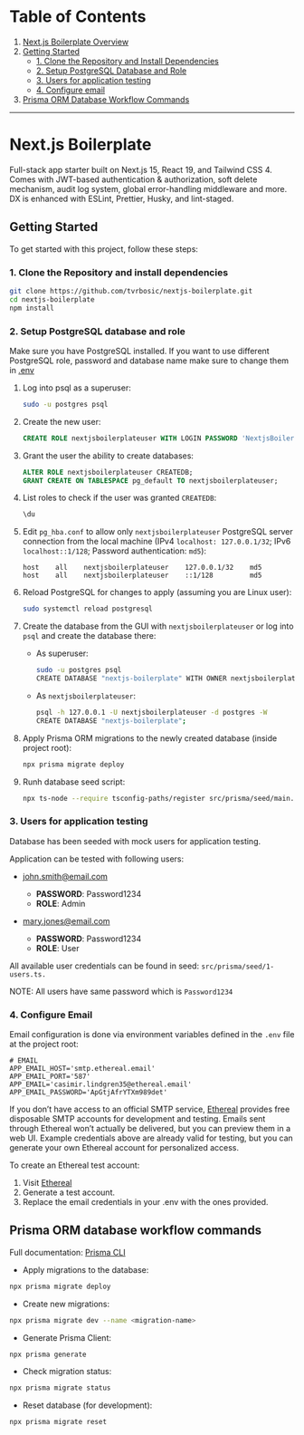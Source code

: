 # Table of Contents

1. [Next.js Boilerplate Overview](#nextjs-boilerplate)
2. [Getting Started](#getting-started)
   - [1. Clone the Repository and Install Dependencies](#1-clone-the-repository-and-install-dependencies)
   - [2. Setup PostgreSQL Database and Role](#2-setup-postgresql-database-and-role)
   - [3. Users for application testing](#3-users-for-application-testing)
   - [4. Configure email](#4-configure-email)
3. [Prisma ORM Database Workflow Commands](#prisma-orm-database-workflow-commands)

---

# Next.js Boilerplate

Full-stack app starter built on Next.js 15, React 19, and Tailwind CSS 4. Comes with JWT-based authentication & authorization, soft delete mechanism, audit log system, global error-handling middleware and more. DX is enhanced with ESLint, Prettier, Husky, and lint-staged.

## Getting Started

To get started with this project, follow these steps:

### 1. Clone the Repository and install dependencies

```bash
git clone https://github.com/tvrbosic/nextjs-boilerplate.git
cd nextjs-boilerplate
npm install
```

### 2. Setup PostgreSQL database and role

Make sure you have PostgreSQL installed. If you want to use different PostgreSQL role, password and database name make sure to change them in [.env](./.env)

1. Log into psql as a superuser:

   ```bash
   sudo -u postgres psql
   ```

2. Create the new user:

   ```sql
   CREATE ROLE nextjsboilerplateuser WITH LOGIN PASSWORD 'NextjsBoilerplateUserPassword';
   ```

3. Grant the user the ability to create databases:

   ```sql
   ALTER ROLE nextjsboilerplateuser CREATEDB;
   GRANT CREATE ON TABLESPACE pg_default TO nextjsboilerplateuser;
   ```

4. List roles to check if the user was granted `CREATEDB`:

   ```bash
   \du
   ```

5. Edit `pg_hba.conf` to allow only `nextjsboilerplateuser` PostgreSQL server connection from the local machine (IPv4 `localhost: 127.0.0.1/32`; IPv6 `localhost::1/128`; Password authentication: `md5`):

   ```plaintext
   host    all    nextjsboilerplateuser    127.0.0.1/32    md5
   host    all    nextjsboilerplateuser    ::1/128         md5
   ```

6. Reload PostgreSQL for changes to apply (assuming you are Linux user):

   ```bash
   sudo systemctl reload postgresql
   ```

7. Create the database from the GUI with `nextjsboilerplateuser` or log into `psql` and create the database there:

   - As superuser:

     ```bash
     sudo -u postgres psql
     CREATE DATABASE "nextjs-boilerplate" WITH OWNER nextjsboilerplateuser;
     ```

   - As `nextjsboilerplateuser`:
     ```bash
     psql -h 127.0.0.1 -U nextjsboilerplateuser -d postgres -W
     CREATE DATABASE "nextjs-boilerplate";
     ```

8. Apply Prisma ORM migrations to the newly created database (inside project root):

   ```bash
   npx prisma migrate deploy
   ```

9. Runh database seed script:
   ```bash
   npx ts-node --require tsconfig-paths/register src/prisma/seed/main.ts
   ```

### 3. Users for application testing

Database has been seeded with mock users for application testing.

Application can be tested with following users:

- john.smith@email.com

  - **PASSWORD**: Password1234
  - **ROLE**: Admin

- mary.jones@email.com
  - **PASSWORD**: Password1234
  - **ROLE**: User

All available user credentials can be found in seed: `src/prisma/seed/1-users.ts.`

NOTE: All users have same password which is `Password1234`

### 4. Configure Email

Email configuration is done via environment variables defined in the `.env` file at the project root:

```env
# EMAIL
APP_EMAIL_HOST='smtp.ethereal.email'
APP_EMAIL_PORT='587'
APP_EMAIL='casimir.lindgren35@ethereal.email'
APP_EMAIL_PASSWORD='ApGtjAfrYTXm989det'
```

If you don’t have access to an official SMTP service, [Ethereal](https://ethereal.email/) provides free disposable SMTP accounts for development and testing. Emails sent through Ethereal won’t actually be delivered, but you can preview them in a web UI. Example credentials above are already valid for testing, but you can generate your own Ethereal account for personalized access.

To create an Ethereal test account:

1. Visit [Ethereal](https://ethereal.email/)
2. Generate a test account.
3. Replace the email credentials in your .env with the ones provided.

## Prisma ORM database workflow commands

Full documentation: [Prisma CLI](https://www.prisma.io/docs/orm/reference/prisma-cli-reference#prisma-migrate)

- Apply migrations to the database:

```bash
npx prisma migrate deploy
```

- Create new migrations:

```bash
npx prisma migrate dev --name <migration-name>
```

- Generate Prisma Client:

```bash
npx prisma generate
```

- Check migration status:

```bash
npx prisma migrate status
```

- Reset database (for development):

```bash
npx prisma migrate reset
```
